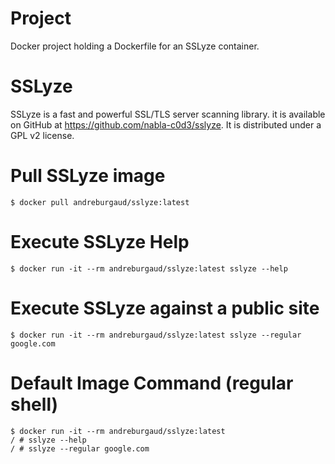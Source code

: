# Project

Docker project holding a Dockerfile for an SSLyze container.

# SSLyze

SSLyze is a fast and powerful SSL/TLS server scanning library. it is available
on GitHub at https://github.com/nabla-c0d3/sslyze. It is distributed under a
GPL v2 license.

# Pull SSLyze image

```
$ docker pull andreburgaud/sslyze:latest
```

# Execute SSLyze Help

```
$ docker run -it --rm andreburgaud/sslyze:latest sslyze --help
```

# Execute SSLyze against a public site

```
$ docker run -it --rm andreburgaud/sslyze:latest sslyze --regular google.com
```

# Default Image Command (regular shell)

```
$ docker run -it --rm andreburgaud/sslyze:latest
/ # sslyze --help
/ # sslyze --regular google.com
```
